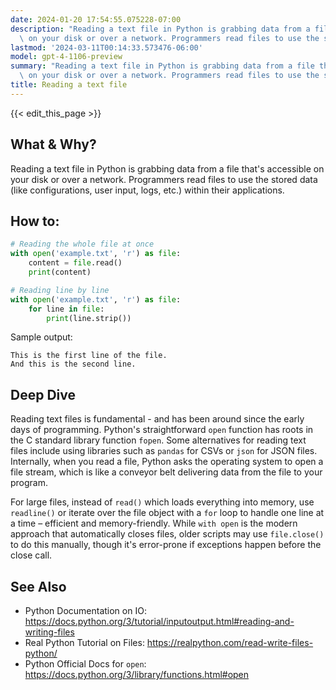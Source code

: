 ```yaml
---
date: 2024-01-20 17:54:55.075228-07:00
description: "Reading a text file in Python is grabbing data from a file that's accessible\
  \ on your disk or over a network. Programmers read files to use the stored data\u2026"
lastmod: '2024-03-11T00:14:33.573476-06:00'
model: gpt-4-1106-preview
summary: "Reading a text file in Python is grabbing data from a file that's accessible\
  \ on your disk or over a network. Programmers read files to use the stored data\u2026"
title: Reading a text file
---
```


{{< edit_this_page >}}

## What & Why?
Reading a text file in Python is grabbing data from a file that's accessible on your disk or over a network. Programmers read files to use the stored data (like configurations, user input, logs, etc.) within their applications.

## How to:
```python
# Reading the whole file at once
with open('example.txt', 'r') as file:
    content = file.read()
    print(content)

# Reading line by line
with open('example.txt', 'r') as file:
    for line in file:
        print(line.strip())
```

Sample output:
```
This is the first line of the file.
And this is the second line.
```

## Deep Dive
Reading text files is fundamental - and has been around since the early days of programming. Python's straightforward `open` function has roots in the C standard library function `fopen`. Some alternatives for reading text files include using libraries such as `pandas` for CSVs or `json` for JSON files. Internally, when you read a file, Python asks the operating system to open a file stream, which is like a conveyor belt delivering data from the file to your program.

For large files, instead of `read()` which loads everything into memory, use `readline()` or iterate over the file object with a `for` loop to handle one line at a time – efficient and memory-friendly. While `with open` is the modern approach that automatically closes files, older scripts may use `file.close()` to do this manually, though it's error-prone if exceptions happen before the close call.

## See Also
- Python Documentation on IO: https://docs.python.org/3/tutorial/inputoutput.html#reading-and-writing-files
- Real Python Tutorial on Files: https://realpython.com/read-write-files-python/
- Python Official Docs for `open`: https://docs.python.org/3/library/functions.html#open
